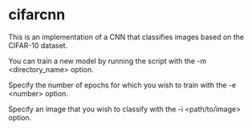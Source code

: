 # cifarcnn

This is an implementation of a CNN that classifies images based on the CIFAR-10
dataset.

You can train a new model by running the script with the -m \<directory_name\> option.

Specify the number of epochs for which you wish to train with the -e \<number\> option.

Specify an image that you wish to classify with the -i \<path/to/image\> option.
